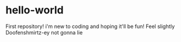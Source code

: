 # hello-world
First repository!
i'm new to coding and hoping it'll be fun!
Feel slightly Doofenshmirtz-ey not gonna lie
